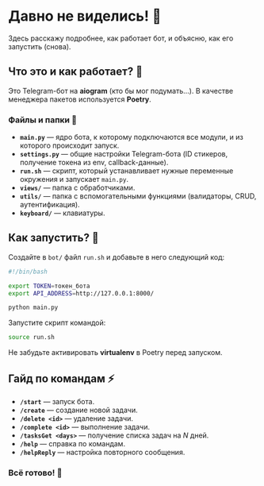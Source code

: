 # Давно не виделись! 🫠  
Здесь расскажу подробнее, как работает бот, и объясню, как его запустить (снова).  

## Что это и как работает? 🧐  
Это Telegram-бот на **aiogram** (кто бы мог подумать…). В качестве менеджера пакетов используется **Poetry**.  

### Файлы и папки 💾  
- **`main.py`** — ядро бота, к которому подключаются все модули, и из которого происходит запуск.  
- **`settings.py`** — общие настройки Telegram-бота (ID стикеров, получение токена из env, callback-данные).  
- **`run.sh`** — скрипт, который устанавливает нужные переменные окружения и запускает `main.py`.  
- **`views/`** — папка с обработчиками.  
- **`utils/`** — папка с вспомогательными функциями (валидаторы, CRUD, аутентификация).  
- **`keyboard/`** — клавиатуры.  

## Как запустить? 🚀  
Создайте в `bot/` файл `run.sh` и добавьте в него следующий код:  

```bash
#!/bin/bash

export TOKEN=токен_бота
export API_ADDRESS=http://127.0.0.1:8000/

python main.py
```  

Запустите скрипт командой:  

```bash
source run.sh
```  

Не забудьте активировать **virtualenv** в Poetry перед запуском.  

## Гайд по командам ⚡  
- **`/start`** — запуск бота.  
- **`/create`** — создание новой задачи.  
- **`/delete <id>`** — удаление задачи.  
- **`/complete <id>`** — выполнение задачи.  
- **`/tasksGet <days>`** — получение списка задач на *N* дней.  
- **`/help`** — справка по командам.  
- **`/helpReply`** — настройка повторного сообщения.  

### Всё готово! 🚀  
